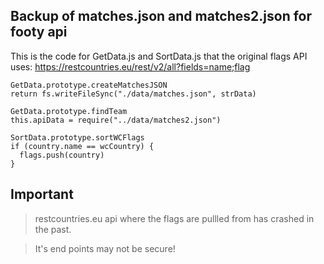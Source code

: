 ## Backup of matches.json and matches2.json for footy api

This is the code for GetData.js and SortData.js that the original flags API uses:
https://restcountries.eu/rest/v2/all?fields=name;flag

```
GetData.prototype.createMatchesJSON
return fs.writeFileSync("./data/matches.json", strData)

GetData.prototype.findTeam
this.apiData = require("../data/matches2.json")

SortData.prototype.sortWCFlags
if (country.name == wcCountry) {
  flags.push(country)
}
```

## Important

> restcountries.eu api where the flags are pullled from has crashed in the past.

> It's end points may not be secure!
